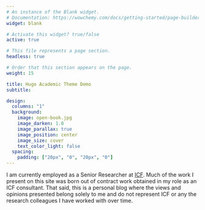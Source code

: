 ```yaml
---
# An instance of the Blank widget.
# Documentation: https://wowchemy.com/docs/getting-started/page-builder/
widget: blank

# Activate this widget? true/false
active: true

# This file represents a page section.
headless: true

# Order that this section appears on the page.
weight: 15

title: Hugo Academic Theme Demo
subtitle:

design:
  columns: "1"
  background:
    image: open-book.jpg
    image_darken: 1.0
    image_parallax: true
    image_position: center
    image_size: cover
    text_color_light: false
  spacing:
    padding: ["20px", "0", "20px", "0"]
---
```


I am currently employed as a Senior Researcher at <a href="https://www.icf.com/">ICF</a>. Much of the work I present on this site was born out of contract work obtained in my role as an ICF consultant. That said, this is a personal blog where the views and opinions presented belong solely to me and do not represent ICF or any the research colleagues I have worked with over time. 



